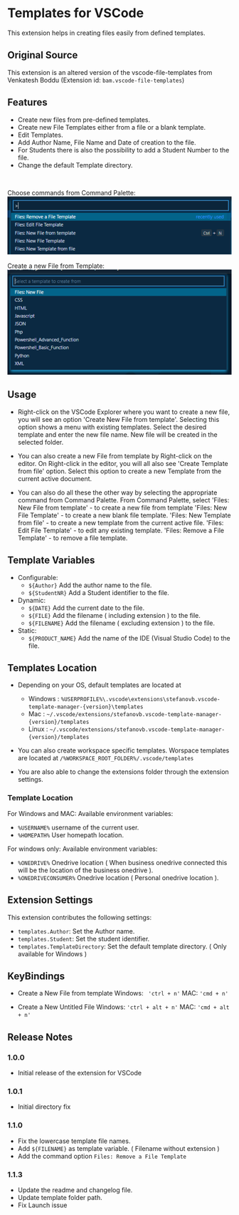 # Templates for VSCode

This extension helps in creating files easily from defined templates.
<br/>

## Original Source

This extension is an altered version of the vscode-file-templates from Venkatesh Boddu (Extension id: `bam.vscode-file-templates`)

## Features

* Create new files from pre-defined templates.
* Create new File Templates either from a file or a blank template.
* Edit Templates.
* Add Author Name, File Name and Date of creation to the file. 
* For Students there is also the possibility to add a Student Number to the file.
* Change the default Template directory.

<br/>

Choose commands from Command Palette:</br>
![Command Palette](https://github.com/2MuchLag4you/vscode-template-manager/raw/master/images/Command-Pallete.png)

Create a new File from Template:</br>
![New File](https://github.com/2MuchLag4you/vscode-template-manager/raw/master/images/Create-New-File.png)
<br/>

## Usage

* Right-click on the VSCode Explorer where you want to create a new file, you will see an option 'Create New File from template'.
  Selecting this option shows a menu with existing templates. Select the desired template and enter the new file name. New file 
  will be created in the selected folder.

* You can also create a new File from template by Right-click on the editor. On Right-click in the editor, you will all also see 
  'Create Template from file' option. Select this option to create a new Template from the current active document.

* You can also do all these the other way by selecting the appropriate command from Command Palette. From Command Palette, select 
    'Files: New File from template'   -   to create a new file from template
    'Files: New File Template'        -   to create a new blank file template.
    'Files: New Template from file'   -   to create a new template from the current active file.
    'Files: Edit File Template'       -   to edit any existing template.
    'Files: Remove a File Template'   -   to remove a file template.

## Template Variables
* Configurable:
  * `${Author}` Add the author name to the file.
  * `${StudentNR}` Add a Student identifier to the file.
* Dynamic:
  * `${DATE}` Add the current date to the file.
  * `${FILE}` Add the filename ( including extension ) to the file.
  * `${FILENAME}` Add the filename ( excluding extension ) to the file.
* Static:
  * `${PRODUCT_NAME}` Add the name of the IDE (Visual Studio Code) to the file.

## Templates Location

* Depending on your OS, default templates are located at 
    * Windows : `%USERPROFILE%\.vscode\extensions\stefanovb.vscode-template-manager-{version}\templates`
    * Mac : `~/.vscode/extensions/stefanovb.vscode-template-manager-{version}/templates`
    * Linux : `~/.vscode/extensions/stefanovb.vscode-template-manager-{version}/templates`

* You can also create workspace specific templates. 
    Worspace templates are located at  `/%WORKSPACE_ROOT_FOLDER%/.vscode/templates`

* You are also able to change the extensions folder through the extension settings.

### Template Location
For Windows and MAC: 
Available environment variables:
- `%USERNAME%` username of the current user.
- `%HOMEPATH%` User homepath location.

For windows only:
Available environment variables:
- `%ONEDRIVE%` Onedrive location ( When business onedrive connected this will be the location of the business onedrive ).
- `%ONEDRIVECONSUMER%` Onedrive location ( Personal onedrive location ).


## Extension Settings

This extension contributes the following settings:

* `templates.Author`: Set the Author name.
* `templates.Student`: Set the student identifier.
* `templates.TemplateDirectory`: Set the default template directory. ( Only available for Windows )

## KeyBindings

* Create a New File from template
    Windows:  ` 'ctrl + n'`
    MAC: `'cmd + n'`

* Create a New Untitled File
    Windows: `'ctrl + alt + n'`
    MAC: `'cmd + alt + n'`

## Release Notes

### 1.0.0
- Initial release of the extension for VSCode

### 1.0.1
- Initial directory fix

### 1.1.0
- Fix the lowercase template file names.
- Add `${FILENAME}` as template variable. ( Filename without extension )
- Add the command option `Files: Remove a File Template`

### 1.1.3
- Update the readme and changelog file.
- Update template folder path.
- Fix Launch issue